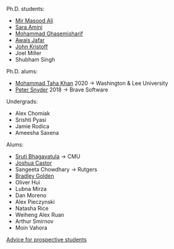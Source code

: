 Ph.D. students: 

* [Mir Masood Ali][masood]
* [Sara Amini][sara]
* [Mohammad Ghasemisharif][moe]
* [Awais Jafar][awais]
* [John Kristoff][jtk]
* Joel Miller
* Shubham Singh

Ph.D. alums:


* [Mohammad Taha Khan][taha] 2020 -> Washington & Lee University
* [Peter Snyder][pete] 2018 -> Brave Software

Undergrads:

* Alex Chomiak
* Srishti Pyasi
* Jamie Rodica
* Ameesha Saxena

Alums:

* [Sruti Bhagavatula][sruti] -> CMU
* [Joshua Castor][josh]
* Sangeeta Chowdhary -> Rutgers
* [Bradley Golden][bradley]
* Oliver Hui
* Lubna Mirza
* Dan Moreno
* Alex Pieczynski
* Natasha Rice
* Weiheng Alex Ruan
* Arthur Smirnov
* Moin Vahora


[Advice for prospective students](prospective.html)

[masood]: https://mirmasoodali.com/
[awais]: https://www.cs.uic.edu/~awais/
[jtk]: https://aharp.iorc.depaul.edu/
[josh]: https://bluuarc.github.io/
[bradley]: https://bradleygolden.github.io/
[sruti]: https://www.cs.cmu.edu/~sbhagava/
[taha]: https://www.tahakhan.net/
[pete]: https://www.peteresnyder.com/
[arthur]: https://www.cs.uic.edu/~asmirnov/
[sara]: https://www.cs.uic.edu/~samini/
[moe]: https://www.cs.uic.edu/~mghasemi/

